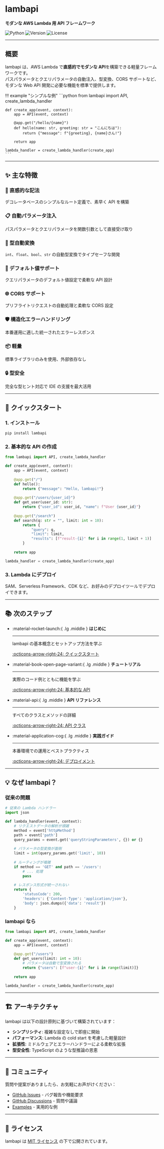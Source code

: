 # lambapi

**モダンな AWS Lambda 用 API フレームワーク**

![Python](https://img.shields.io/badge/python-3.10+-blue.svg)
![Version](https://img.shields.io/badge/version-0.1.3-green.svg)
![License](https://img.shields.io/badge/license-MIT-blue.svg)

---

## 概要

lambapi は、AWS Lambda で**直感的でモダンな API**を構築できる軽量フレームワークです。  
パスパラメータとクエリパラメータの自動注入、型変換、CORS サポートなど、モダンな Web API 開発に必要な機能を標準で提供します。

!!! example "シンプルな例"
    ```python
    from lambapi import API, create_lambda_handler

    def create_app(event, context):
        app = API(event, context)
        
        @app.get("/hello/{name}")
        def hello(name: str, greeting: str = "こんにちは"):
            return {"message": f"{greeting}, {name}さん!"}
        
        return app

    lambda_handler = create_lambda_handler(create_app)
    ```

---

## ✨ 主な特徴

### 🚀 直感的な記法
デコレータベースのシンプルなルート定義で、素早く API を構築

### 📋 自動パラメータ注入
パスパラメータとクエリパラメータを関数引数として直接受け取り

### 🔄 型自動変換
`int`、`float`、`bool`、`str` の自動型変換でタイプセーフな開発

### 🎯 デフォルト値サポート
クエリパラメータのデフォルト値設定で柔軟な API 設計

### 🌐 CORS サポート
プリフライトリクエストの自動処理と柔軟な CORS 設定

### 🛡️ 構造化エラーハンドリング
本番運用に適した統一されたエラーレスポンス

### 📦 軽量
標準ライブラリのみを使用、外部依存なし

### 🔒 型安全
完全な型ヒント対応で IDE の支援を最大活用

---

## 🚀 クイックスタート

### 1. インストール

```bash
pip install lambapi
```

### 2. 基本的な API の作成

```python
from lambapi import API, create_lambda_handler

def create_app(event, context):
    app = API(event, context)
    
    @app.get("/")
    def hello():
        return {"message": "Hello, lambapi!"}
    
    @app.get("/users/{user_id}")
    def get_user(user_id: str):
        return {"user_id": user_id, "name": f"User {user_id}"}
    
    @app.get("/search")
    def search(q: str = "", limit: int = 10):
        return {
            "query": q,
            "limit": limit,
            "results": [f"result-{i}" for i in range(1, limit + 1)]
        }
    
    return app

lambda_handler = create_lambda_handler(create_app)
```

### 3. Lambda にデプロイ

SAM、Serverless Framework、CDK など、お好みのデプロイツールでデプロイできます。

---

## 📚 次のステップ

<div class="grid cards" markdown>

-   :material-rocket-launch:{ .lg .middle } **はじめに**

    ---

    lambapi の基本概念とセットアップ方法を学ぶ

    [:octicons-arrow-right-24: クイックスタート](getting-started/quickstart.md)

-   :material-book-open-page-variant:{ .lg .middle } **チュートリアル**

    ---

    実際のコード例とともに機能を学ぶ

    [:octicons-arrow-right-24: 基本的な API](tutorial/basic-api.md)

-   :material-api:{ .lg .middle } **API リファレンス**

    ---

    すべてのクラスとメソッドの詳細

    [:octicons-arrow-right-24: API クラス](api/api.md)

-   :material-application-cog:{ .lg .middle } **実践ガイド**

    ---

    本番環境での運用とベストプラクティス

    [:octicons-arrow-right-24: デプロイメント](guides/deployment.md)

</div>

---

## 💡 なぜ lambapi？

### 従来の問題

```python
# 従来の Lambda ハンドラー
import json

def lambda_handler(event, context):
    # リクエストデータの解析が煩雑
    method = event['httpMethod']
    path = event['path']
    query_params = event.get('queryStringParameters', {}) or {}
    
    # パラメータの型変換が面倒
    limit = int(query_params.get('limit', 10))
    
    # ルーティングが複雑
    if method == 'GET' and path == '/users':
        # ... 処理
        pass
    
    # レスポンス形式が統一されない
    return {
        'statusCode': 200,
        'headers': {'Content-Type': 'application/json'},
        'body': json.dumps({'data': 'result'})
    }
```

### lambapi なら

```python
from lambapi import API, create_lambda_handler

def create_app(event, context):
    app = API(event, context)
    
    @app.get("/users")
    def get_users(limit: int = 10):
        # パラメータは自動で型変換される
        return {"users": [f"user-{i}" for i in range(limit)]}
    
    return app

lambda_handler = create_lambda_handler(create_app)
```

---

## 🏗️ アーキテクチャ

lambapi は以下の設計原則に基づいて構築されています：

- **シンプリシティ**: 複雑な設定なしで即座に開始
- **パフォーマンス**: Lambda の cold start を考慮した軽量設計
- **拡張性**: ミドルウェアとエラーハンドラーによる柔軟な拡張
- **型安全性**: TypeScript のような型推論の恩恵

---

## 🤝 コミュニティ

質問や提案がありましたら、お気軽にお声がけください：

- [GitHub Issues](https://github.com/sskyh0208/lambapi/issues) - バグ報告や機能要求
- [GitHub Discussions](https://github.com/sskyh0208/lambapi/discussions) - 質問や議論
- [Examples](https://github.com/sskyh0208/lambapi/tree/main/examples) - 実用的な例

---

## 📄 ライセンス

lambapi は [MIT ライセンス](https://github.com/sskyh0208/lambapi/blob/main/LICENSE) の下で公開されています。